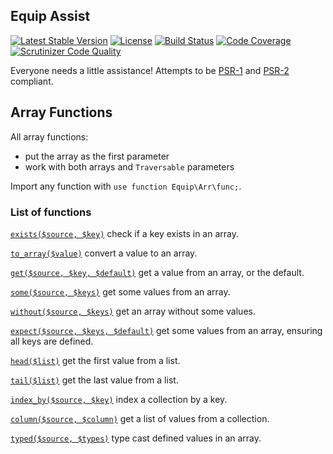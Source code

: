 ## Equip Assist

[![Latest Stable Version](https://img.shields.io/packagist/v/equip/assist.svg)](https://packagist.org/packages/equip/assist)
[![License](https://img.shields.io/packagist/l/equip/assist.svg)](https://github.com/equip/assist/blob/master/LICENSE)
[![Build Status](https://travis-ci.org/equip/assist.svg)](https://travis-ci.org/equip/assist)
[![Code Coverage](https://scrutinizer-ci.com/g/equip/assist/badges/coverage.png?b=master)](https://scrutinizer-ci.com/g/equip/assist/?branch=master)
[![Scrutinizer Code Quality](https://scrutinizer-ci.com/g/equip/assist/badges/quality-score.png?b=master)](https://scrutinizer-ci.com/g/equip/assist/?branch=master)

Everyone needs a little assistance! Attempts to be [PSR-1](http://www.php-fig.org/psr/psr-1/)
and [PSR-2](http://www.php-fig.org/psr/psr-2/) compliant.

## Array Functions

All array functions:

- put the array as the first parameter
- work with both arrays and `Traversable` parameters

Import any function with `use function Equip\Arr\func;`.

### List of functions

[`exists($source, $key)`](https://github.com/luketlancaster/assist/blob/master/src/array.php#L15) check if a key exists in an array.

[`to_array($value)`](https://github.com/luketlancaster/assist/blob/master/src/array.php#L31) convert a value to an array.

[`get($source, $key, $default)`](https://github.com/luketlancaster/assist/blob/master/src/array.php#L55) get a value from an array, or the default.

[`some($source, $keys)`](https://github.com/luketlancaster/assist/blob/master/src/array.php#L72) get some values from an array.

[`without($source, $keys)`](https://github.com/luketlancaster/assist/blob/master/src/array.php#L90) get an array without some values.

[`expect($source, $keys, $default)`](https://github.com/luketlancaster/assist/blob/master/src/array.php#L109) get some values from an array, ensuring all keys are defined.

[`head($list)`](https://github.com/luketlancaster/assist/blob/master/src/array.php#L164) get the first value from a list.

[`tail($list)`](https://github.com/luketlancaster/assist/blob/master/src/array.php#L177) get the last value from a list.

[`index_by($source, $key)`](https://github.com/luketlancaster/assist/blob/master/src/array.php#L192) index a collection by a key.

[`column($source, $column)`](https://github.com/luketlancaster/assist/blob/master/src/array.php#L138) get a list of values from a collection.

[`typed($source, $types)`](https://github.com/luketlancaster/assist/blob/master/src/array.php#L240) type cast defined values in an array.
